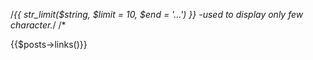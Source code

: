 /*{{ str_limit($string, $limit = 10, $end = '...') }} -used to display only few character.*/
/*
<div class="card mb-3 border-white">
      <div class="row no-gutters">
        {{$posts->links()}}
      </div>
    </div>
